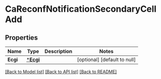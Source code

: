# CaReconfNotificationSecondaryCellAdd

## Properties
Name | Type | Description | Notes
------------ | ------------- | ------------- | -------------
**Ecgi** | [***Ecgi**](Ecgi.md) |  | [optional] [default to null]

[[Back to Model list]](../README.md#documentation-for-models) [[Back to API list]](../README.md#documentation-for-api-endpoints) [[Back to README]](../README.md)

